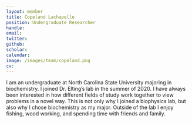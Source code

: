 ```yaml
---
layout: member
title: Copeland Lachapelle
position: Undergraduate Researcher
handle:
email:
twitter:
github:
scholar:
calendar:
image: /images/team/copeland.png
cv:
---
```


I am an undergraduate at North Carolina State University majoring in biochemistry. I joined Dr. Elting’s lab in the summer of 2020. I have always been interested in how different fields of study work together to view problems in a novel way. This is not only why I joined a biophysics lab, but also why I chose biochemistry as my major. Outside of the lab I enjoy fishing, wood working, and spending time with friends and family.
